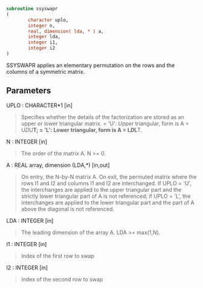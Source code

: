 ```fortran
subroutine ssyswapr
(
        character uplo,
        integer n,
        real, dimension( lda, * ) a,
        integer lda,
        integer i1,
        integer i2
)
```

SSYSWAPR applies an elementary permutation on the rows and the columns of
a symmetric matrix.

## Parameters
UPLO : CHARACTER*1 [in]
> Specifies whether the details of the factorization are stored
> as an upper or lower triangular matrix.
> = 'U':  Upper triangular, form is A = U*D*U**T;
> = 'L':  Lower triangular, form is A = L*D*L**T.

N : INTEGER [in]
> The order of the matrix A.  N >= 0.

A : REAL array, dimension (LDA,*) [in,out]
> On entry, the N-by-N matrix A. On exit, the permuted matrix
> where the rows I1 and I2 and columns I1 and I2 are interchanged.
> If UPLO = 'U', the interchanges are applied to the upper
> triangular part and the strictly lower triangular part of A is
> not referenced; if UPLO = 'L', the interchanges are applied to
> the lower triangular part and the part of A above the diagonal
> is not referenced.

LDA : INTEGER [in]
> The leading dimension of the array A.  LDA >= max(1,N).

I1 : INTEGER [in]
> Index of the first row to swap

I2 : INTEGER [in]
> Index of the second row to swap

